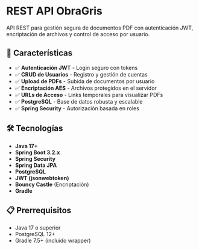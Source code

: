 # REST API ObraGris

API REST para gestión segura de documentos PDF con autenticación JWT, encriptación de archivos y control de acceso por usuario.

## 🚀 Características

- ✅ **Autenticación JWT** - Login seguro con tokens
- ✅ **CRUD de Usuarios** - Registro y gestión de cuentas
- ✅ **Upload de PDFs** - Subida de documentos por usuario
- ✅ **Encriptación AES** - Archivos protegidos en el servidor
- ✅ **URLs de Acceso** - Links temporales para visualizar PDFs
- ✅ **PostgreSQL** - Base de datos robusta y escalable
- ✅ **Spring Security** - Autorización basada en roles

## 🛠️ Tecnologías

- **Java 17+**
- **Spring Boot 3.2.x**
- **Spring Security**
- **Spring Data JPA**
- **PostgreSQL**
- **JWT (jsonwebtoken)**
- **Bouncy Castle** (Encriptación)
- **Gradle**

## 📋 Prerrequisitos

- Java 17 o superior
- PostgreSQL 12+
- Gradle 7.5+ (incluido wrapper)